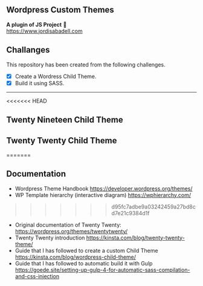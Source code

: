 ## Wordpress Custom Themes
**A plugin of JS Project** :rocket:  
https://www.jordisabadell.com

## Challanges
This repository has been created from the following challenges.

- [x] Create a Wordress Child Theme.
- [x] Build it using SASS.

---
<<<<<<< HEAD

## Twenty Nineteen Child Theme


## Twenty Twenty Child Theme
=======
## Documentation
- Wordpress Theme Handbook https://developer.wordpress.org/themes/
- WP Template hierarchy (interactive diagram) https://wphierarchy.com/
>>>>>>> d95fc7adbe9a03242459a27bd8cd7e21c9384d1f
- Original documentation of Twenty Twenty: https://wordpress.org/themes/twentytwenty/
- Twenty Twenty introduction https://kinsta.com/blog/twenty-twenty-theme/
- Guide that I has followed to create a custom Child Theme https://kinsta.com/blog/wordpress-child-theme/
- Guide that I has followed to automatic build it with Gulp https://goede.site/setting-up-gulp-4-for-automatic-sass-compilation-and-css-injection
